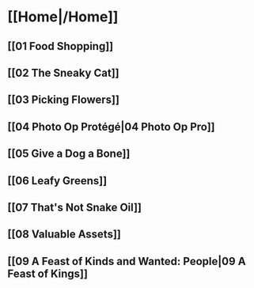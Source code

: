 # [[Home|/Home]]

## [[01 Food Shopping]]

## [[02 The Sneaky Cat]]

## [[03 Picking Flowers]]

## [[04 Photo Op Protégé|04 Photo Op Pro]]

## [[05 Give a Dog a Bone]]

## [[06 Leafy Greens]]

## [[07 That's Not Snake Oil]]

## [[08 Valuable Assets]]

## [[09 A Feast of Kinds and Wanted: People|09 A Feast of Kings]]

